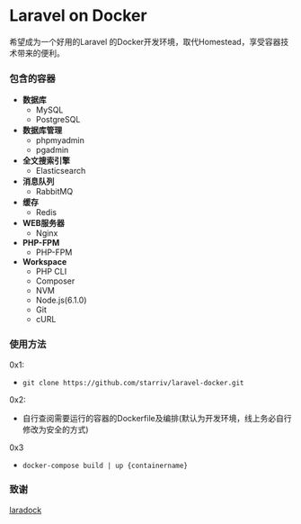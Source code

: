 # Laravel on Docker

希望成为一个好用的Laravel 的Docker开发环境，取代Homestead，享受容器技术带来的便利。

### 包含的容器

- **数据库**
    - MySQL
    - PostgreSQL
- **数据库管理**
    - phpmyadmin
    - pgadmin
- **全文搜索引擎**
    - Elasticsearch
- **消息队列**
    - RabbitMQ    
- **缓存**
    - Redis
- **WEB服务器**
    - Nginx
- **PHP-FPM**
    - PHP-FPM
- **Workspace**
    - PHP CLI
    - Composer
    - NVM
    - Node.js(6.1.0)
    - Git
    - cURL

### 使用方法

0x1:
- `git clone https://github.com/starriv/laravel-docker.git`

0x2:
- 自行查阅需要运行的容器的Dockerfile及编排(默认为开发环境，线上务必自行修改为安全的方式)

0x3
- `docker-compose build | up {containername}`

### 致谢
[laradock](https://github.com/LaraDock/laradock)
